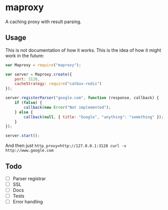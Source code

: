 # maproxy

A caching proxy with result parsing.

## Usage

This is not documentation of how it works. This is the idea of how it might work in the future:

```js
var Maproxy = require("maproxy");

var server = Maproxy.create({
	port: 3128,
	cacheStrategy: require("catbox-redis")
});

server.registerParser("google.com", function (response, callback) {
	if (false) {
		callback(new Error("Not implemented");
	} else {
		callback(null, { title: "Google", "anything": "something" });
	}
});

server.start();
```

And then just `http_proxy=http://127.0.0.1:3128 curl -v http://www.google.com`

## Todo
* [ ] Parser registrar
* [ ] SSL
* [ ] Docs
* [ ] Tests
* [ ] Error handling
